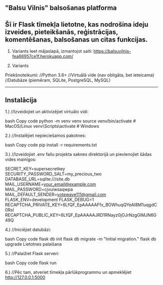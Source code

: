 
"Balsu Vilnis" balsošanas platforma
--------------------------------------------------------------------------
Šī ir Flask tīmekļa lietotne, kas nodrošina ideju izveides, pieteikšanās, reģistrācijas, komentēšanas, balsošanas un citas funkcijas.
--------------------------------------------------------------------------

1. Variants
Ieet mājaslapā, izmantojot saiti: https://balsuvilnis-fea66957ce1f.herokuapp.com/


2. Variants

Priekšnoteikumi:
//Python 3.6+
//Virtuālā vide (nav obligāta, bet ieteicama)
//Datubāze (piemēram, SQLite, PostgreSQL, MySQL)



-----------
Instalācija
-----------


1.) //Izveidojiet un aktivizējiet virtuālo vidi:

bash
Copy code
python -m venv venv
source venv/bin/activate   # MacOS/Linux
venv\Scripts\activate      # Windows


2.) //Instalējiet nepieciešamos pakotnes:

bash
Copy code
pip install -r requirements.txt

3.) //Izveidojiet .env failu projekta saknes direktorijā un pievienojiet šādas vides mainīgos:

SECRET_KEY=supersecretkey
SECURITY_PASSWORD_SALT=my_precious_two
DATABASE_URL=sqlite:///site.db
MAIL_USERNAME=your_email@example.com
MAIL_PASSWORD=cjvuiwsaqwpa
MAIL_DEFAULT_SENDER=votewave111@gmail.com
FLASK_ENV=development
FLASK_DEBUG=1
RECAPTCHA_PRIVATE_KEY=6LfQF_EpAAAAAFfx_BOWhuqQYeAI8M1uqgdC0RsI
RECAPTCHA_PUBLIC_KEY=6LfQF_EpAAAAAJRD1RNayz0jOJrNzgGlMJN6G49Q

4.) //Iniciējiet datubāzi:

bash
Copy code
flask db init
flask db migrate -m "Initial migration."
flask db upgrade
Lietotnes palaišana

5.) //Palaižiet Flask serveri:

bash
Copy code
flask run

6.) //Pēc tam, atveriet tīmekļa pārlūkprogrammu un apmeklējiet http://127.0.0.1:5000
